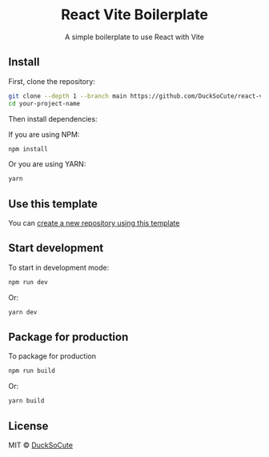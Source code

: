 <h1 align="center">React Vite Boilerplate</h1>
<p align="center">A simple boilerplate to use React with Vite</p>

## Install

First, clone the repository:

```bash
git clone --depth 1 --branch main https://github.com/DuckSoCute/react-vite-boilerplate.git your-project-name
cd your-project-name
```

Then install dependencies: <br/>

If you are using NPM:
```bash
npm install
```

Or you are using YARN:
```bash
yarn
```

## Use this template

You can [create a new repository using this template](https://github.com/DuckSoCute/react-vite-boilerplate/generate)

## Start development

To start in development mode:

```bash
npm run dev
```

Or:

```bash
yarn dev
```

## Package for production

To package for production

```bash
npm run build
```

Or:

```bash
yarn build
```

## License
MIT © [DuckSoCute](https://github.com/DuckSoCute)